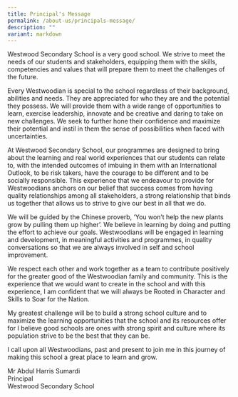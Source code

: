 ```yaml
---
title: Principal's Message
permalink: /about-us/principals-message/
description: ""
variant: markdown
---
```

Westwood Secondary School is a very good school. We strive to meet the needs of our students and stakeholders, equipping them with the skills, competencies and values that will prepare them to meet the challenges of the future.&nbsp;  

 
Every Westwoodian is special to the school regardless of their background, abilities and needs. They are appreciated for who they are and the potential they possess. We will provide them with a wide range of opportunities to learn, exercise leadership, innovate and be creative and daring to take on new challenges. We seek to further hone their confidence and maximize their potential and instil in them the sense of possibilities when faced with uncertainties.&nbsp;  

  

At Westwood Secondary School, our programmes are designed to bring about the learning and real world experiences that our students can relate to, with the intended outcomes of imbuing in them with an International Outlook, to be risk takers, have the courage to be different and to be socially responsible. This experience that we endeavour to provide for Westwoodians anchors on our belief that success comes from having quality relationships among all stakeholders, a strong relationship that binds us together that allows us to strive to give our best in all that we do.&nbsp;  

  

We will be guided by the Chinese proverb, ‘You won’t help the new plants grow by pulling them up higher’. We believe in learning by doing and putting the effort to achieve our goals. Westwoodians will be engaged in learning and development, in meaningful activities and programmes, in quality conversations so that we are always involved in self and school improvement.&nbsp;  

  

We respect each other and work together as a team to contribute positively for the greater good of the Westwoodian family and community. This is the experience that we would want to create in the school and with this experience, I am confident that we will always be Rooted in Character and Skills to Soar for the Nation.  

  

My greatest challenge will be to build a strong school culture and to maximize the learning opportunities that the school and its resources offer for I believe good schools are ones with strong spirit and culture where its population strive to be the best that they can be.  

  

I call upon all Westwoodians, past and present to join me in this journey of making this school a great place to learn and grow.  

 
Mr Abdul Harris Sumardi <br>
Principal<br>
Westwood Secondary School